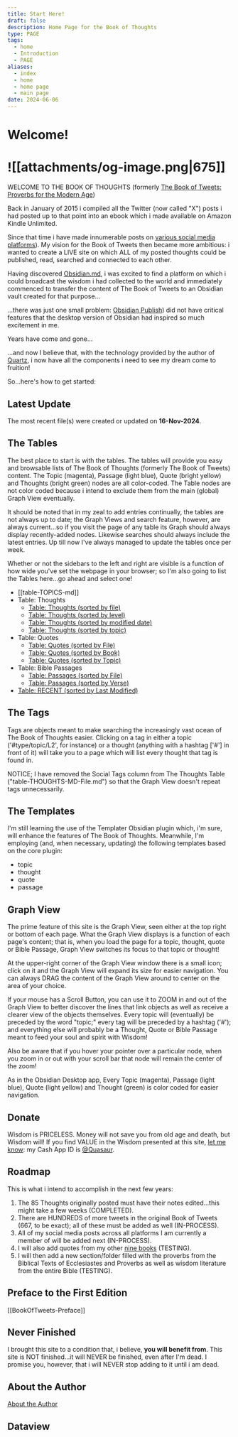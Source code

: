 ```yaml
---
title: Start Here!
draft: false
description: Home Page for the Book of Thoughts
type: PAGE
tags:
  - home
  - Introduction
  - PAGE
aliases:
  - index
  - home
  - home page
  - main page
date: 2024-06-06
---
```

# Welcome!
# ![[attachments/og-image.png|675]]
WELCOME TO THE BOOK OF THOUGHTS (formerly [The Book of Tweets: Proverbs for the Modern Age](https://www.amazon.com/Book-Tweets-Proverbs-Modern-Age-ebook/dp/B00RSE25H2))

Back in January of 2015 i compiled all the Twitter (now called "X") posts i had posted up to that point into an ebook which i made available on Amazon Kindle Unlimited.

Since that time i have made innumerable posts on [various social media platforms](https://www.clmjournal.com/all-the-links)). My vision for the Book of Tweets then became more ambitious: i wanted to create a LIVE site on which ALL of my posted thoughts could be published, read, searched and connected to each other.

Having discovered [Obsidian.md](https://obsidian.md), i was excited to find a platform on which i could broadcast the wisdom i had collected to the world and immediately commenced to transfer the content of The Book of Tweets to an Obsidian vault created for that purpose...

...there was just one small problem: [Obsidian Publish](https://obsidian.md/publish)) did not have critical features that the desktop version of Obsidian had inspired so much excitement in me.

Years have come and gone...

...and now I believe that, with the technology provided by the author of [Quartz](https://quartz.jzhao.xyz/), i now have all the components i need to see my dream come to fruition!

So...here's how to get started:
## Latest Update
The most recent file(s) were created or updated on **16-Nov-2024**.

## The Tables
The best place to start is with the tables. The tables will provide you easy and browsable lists of The Book of Thoughts (formerly The Book of Tweets) content. The Topic (magenta), Passage (light blue), Quote (bright yellow) and  Thoughts (bright green) nodes are all color-coded. The Table nodes are not color coded because i intend to exclude them from the main (global) Graph View eventually.

It should be noted that in my zeal to add entries continually, the tables are not always up to date; the Graph Views and search feature, however, are always current...so if you visit the page of any table its Graph should always display recently-added nodes. Likewise searches should always include the latest entries. Up till now I've always managed to update the tables once per week.

Whether or not the sidebars to the left and right are visible is a function of how wide you've set the webpage in your browser; so I'm also going to list the Tables here...go ahead and select one!
- [[table-TOPICS-md]]
- Table: Thoughts
	- [Table: Thoughts (sorted by file)](table-THOUGHTS-MD-File.md)
	- [Table: Thoughts (sorted by level)](table-THOUGHTS-MD-Level.md)
	- [Table: Thoughts (sorted by modified date)](table-THOUGHTS-MD-Modified.md)
	- [Table: Thoughts (sorted by topic)](table-THOUGHTS-MD-Topic.md)
- Table: Quotes
	- [Table: Quotes (sorted by File)](table-QUOTES-md-File.md)
	- [Table: Quotes (sorted by Book)](table-QUOTES-md-Book.md)
	- [Table: Quotes (sorted by Topic)](table-QUOTES-md-Topic.md)
- Table: Bible Passages
	- [Table: Passages (sorted by File)](table-PASSAGES-MD-File.md)
	- [Table: Passages (sorted by Verse)](table-PASSAGES-MD-Verse.md)
- [Table: RECENT (sorted by Last Modified)](Tables/table-RECENT-md)

## The Tags
Tags are objects meant to make searching the increasingly vast ocean of The Book of Thoughts easier. Clicking on a tag in either a topic ('#type/topic/L2', for instance) or a thought (anything with a hashtag ['#'] in front of it) will take you to a page which will list every thought that tag is found in.

NOTICE; I have removed the Social Tags column from The Thoughts Table ("table-THOUGHTS-MD-File.md") so that the Graph View doesn't repeat tags unnecessarily.

## The Templates
I'm still learning the use of the Templater Obsidian plugin which, i'm sure, will enhance the features of The Book of Thoughts. Meanwhile, I'm employing (and, when necessary, updating) the following templates based on the core plugin:
- topic
- thought
- quote
- passage

## Graph View
The prime feature of this site is the Graph View, seen either at the top right or bottom of each page. What the Graph View displays is a function of each page's content; that is, when you load the page for a topic, thought, quote or Bible Passage, Graph View switches its focus to that topic or thought!

At the upper-right corner of the Graph View window there is a small icon; click on it and the Graph View will expand its size for easier navigation. You can always DRAG the content of the Graph View around to center on the area of your choice. 

If your mouse has a Scroll Button, you can use it to ZOOM in and out of the Graph View to better discover the lines that link objects as well as receive a clearer view of the objects themselves. Every topic will (eventually) be preceded by the word "topic;" every tag will be preceded by a hashtag ('#'); and everything else will probably be a Thought, Quote or Bible Passage meant to feed your soul and spirit with Wisdom!

Also be aware that if you hover your pointer over a particular node, when you zoom in or out with your scroll bar that node will remain the center of the zoom!

As in the Obsidian Desktop app, Every Topic (magenta), Passage (light blue), Quote (light yellow) and Thought (green) is color coded for easier navigation.

## Donate
Wisdom is PRICELESS. Money will not save you from old age and death, but Wisdom will! If you find VALUE in the Wisdom presented at this site, [let me know](https://clmjournal.com/contact): my Cash App ID is [@Quasaur](https://cash.app/$Quasaur).

## Roadmap
This is what i intend to accomplish in the next few years:
1. The 85 Thoughts originally posted must have their notes edited...this might take a few weeks (COMPLETED).
2. There are HUNDREDS of more tweets in the original Book of Tweets (667, to be exact); all of these must be added as well (IN-PROCESS).
3. All of my social media posts across all platforms I am currently a member of will be added next (IN-PROCESS).
4. I will also add quotes from my other [nine books](https://www.clmjournal.com/books) (TESTING).
5. I will then add a new section/folder filled with the proverbs from the Biblical Texts of Ecclesiastes and Proverbs as well as wisdom literature from the entire Bible (TESTING).

## Preface to the First Edition
[[BookOfTweets-Preface]]

## Never Finished
I brought this site to a condition that, i believe, **you will benefit from**. This site is NOT finished...it will NEVER be finished, even after I'm dead. I promise you, however, that i will NEVER stop adding to it until i am dead.

## About the Author
[About the Author](https://clmjournal.com/author)

## Dataview
